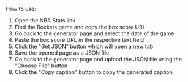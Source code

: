 How to use:

1. Open the NBA Stats link
2. Find the Rockets game and copy the box score URL
3. Go back to the generator page and select the date of the game
4. Paste the box score URL in the respective text field
5. Click the "Get JSON" button which will open a new tab
6. Save the opened page as a JSON file
7. Go back to the generator page and upload the JSON file using the "Choose File" button
8. Click the "Copy caption" button to copy the generated caption
